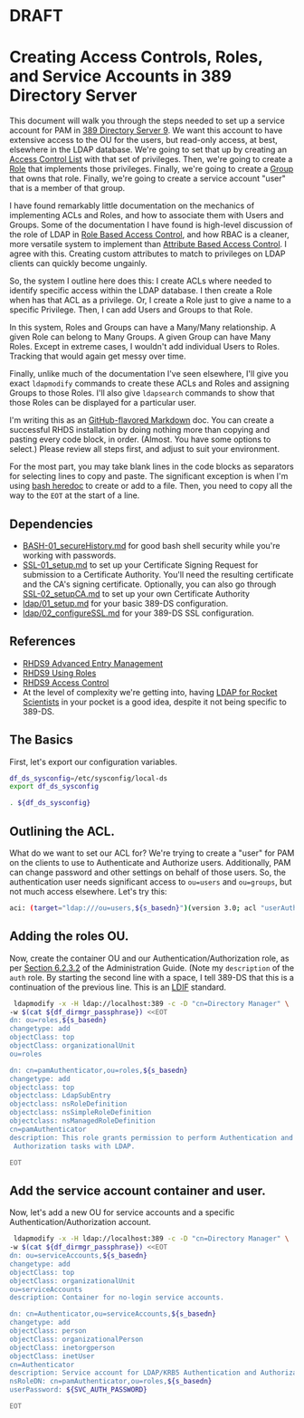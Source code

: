 # DRAFT
# Creating Access Controls, Roles, and Service Accounts in 389 Directory Server
 
This document will walk you through the steps needed to set up a service account for PAM in [389 Directory Server 9][389ds9]. We want this account to have extensive access to the OU for the users, but read-only access, at  best, elsewhere in the LDAP database. We're going to set that up by creating an [Access Control List][acl] with that set of privileges. Then, we're going to create a [Role][] that implements those privileges. Finally, we're going to create a [Group][] that owns that role. Finally, we're going to create a service account "user" that is a member of that group.

I have found remarkably little documentation on the mechanics of implementing ACLs and Roles, and how to associate them with Users and Groups. Some of the documentation I have found is high-level discussion of the role of LDAP in [Role Based Access Control][rbac], and how RBAC is a cleaner, more versatile system to implement than [Attribute Based Access Control][abac]. I agree with this. Creating custom attributes to match to privileges on LDAP clients can quickly become ungainly.

So, the system I outline here does this: I create ACLs where needed to identify specific access within the LDAP database. I then create a Role when has that ACL as a privilege. Or, I create a Role just to give a name to a specific Privilege. Then, I can add Users and Groups to that Role.

In this system, Roles and Groups can have a Many/Many relationship. A given Role can belong to Many Groups. A given Group can have Many Roles. Except in extreme cases, I wouldn't add individual Users to Roles. Tracking that would again get messy over time.

Finally, unlike much of the documentation I've seen elsewhere, I'll give you exact `ldapmodify` commands to create these ACLs and Roles and assigning Groups to those Roles. I'll also give `ldapsearch` commands to show that those Roles can be displayed for a particular user.

I'm writing this as an [GitHub-flavored Markdown][gmd] doc. You can create a successful RHDS installation by doing nothing more than copying and pasting every code block, in order. (Almost. You have some options to select.) Please review all steps first, and adjust to suit your environment.

For the most part, you may take blank lines in the code blocks as separators for selecting lines to copy and paste. The significant exception is when I'm using [bash heredoc][heredoc] to create or add to a file. Then, you need to copy all the way to the `EOT` at the start of a line.


[389ds9]: http://www.port389.org/
[acl]: https://access.redhat.com/documentation/en-US/Red_Hat_Directory_Server/9.0/html/Administration_Guide/Managing_Access_Control.html
[role]: https://access.redhat.com/documentation/en-US/Red_Hat_Directory_Server/9.0/html/Administration_Guide/Advanced_Entry_Management-Using_Roles.html
[group]: https://access.redhat.com/documentation/en-US/Red_Hat_Directory_Server/9.0/html/Administration_Guide/Advanced_Entry_Management.html
[rbac]: https://en.wikipedia.org/wiki/Role-Based_Access_Control
[abac]: https://en.wikipedia.org/wiki/Attribute_Based_Access_Control
[gmd]: https://help.github.com/articles/github-flavored-markdown
[heredoc]: http://www.tldp.org/LDP/abs/html/here-docs.html


## Dependencies

- [BASH-01_secureHistory.md][BASH-01] for good bash shell security while you're working with passwords.
- [SSL-01_setup.md][SSL-01] to set up your Certificate Signing Request for submission to a Certificate Authority. You'll need the resulting certificate and the CA's signing certificate. Optionally, you can also go through [SSL-02_setupCA.md][SSL-02] to set up your own Certificate Authority
- [ldap/01_setup.md][389DS-01] for your basic 389-DS configuration.
- [ldap/02_configureSSL.md][389DS-02] for your 389-DS SSL configuration.

[BASH-01]: https://github.com/dafydd2277/accountSecurity/blob/master/BASH-01_secureHistory.md
[SSL-01]: https://github.com/dafydd2277/accountSecurity/blob/master/SSL-01_setup.md
[SSL-02]: https://github.com/dafydd2277/accountSecurity/blob/master/SSL-02_setupCA.md
[389DS-01]: https://github.com/dafydd2277/accountSecurity/blob/master/ldap/01_setup.md
[389DS-02]: https://github.com/dafydd2277/accountSecurity/blob/master/ldap/02_configureSSL.md


## References

- [RHDS9 Advanced Entry Management][rhds9-aem]
- [RHDS9 Using Roles][rhds9-roles]
- [RHDS9 Access Control][rhds9-acl]
- At the level of complexity we're getting into, having [LDAP for Rocket Scientists][ldap-rs] in your pocket is a good idea, despite it not being specific to 389-DS.


[rhds9-aem]: https://access.redhat.com/documentation/en-US/Red_Hat_Directory_Server/9.0/html/Administration_Guide/Advanced_Entry_Management.html
[rhds9-roles]: https://access.redhat.com/documentation/en-US/Red_Hat_Directory_Server/9.0/html/Administration_Guide/Advanced_Entry_Management-Using_Roles.html
[rhds9-acl]: https://access.redhat.com/documentation/en-US/Red_Hat_Directory_Server/9.0/html/Administration_Guide/Managing_Access_Control.html
[ldap-rs]: http://www.zytrax.com/books/ldap/


## The Basics

First, let's export our configuration variables.

```bash
df_ds_sysconfig=/etc/sysconfig/local-ds
export df_ds_sysconfig

. ${df_ds_sysconfig}

```


## Outlining the ACL.

What do we want to set our ACL for? We're trying to create a "user" for PAM on the clients to use to Authenticate and Authorize users. Additionally, PAM can change password and other settings on behalf of those users. So, the authentication user needs significant access to `ou=users` and `ou=groups`, but not much access elsewhere. Let's try this:

```bash
aci: (target="ldap:///ou=users,${s_basedn}")(version 3.0; acl "userAuth"; allow (read,write,search,compare)    )
```

## Adding the roles OU.

Now, create the container OU and our Authentication/Authorization role, as per [Section 6.2.3.2][sec6232] of the Administration Guide. (Note my `description` of the `auth` role. By starting the second line with a space, I tell 389-DS that this is a continuation of the previous line. This is an [LDIF][] standard.

```bash
 ldapmodify -x -H ldap://localhost:389 -c -D "cn=Directory Manager" \
-w $(cat ${df_dirmgr_passphrase}) <<EOT
dn: ou=roles,${s_basedn}
changetype: add
objectClass: top
objectClass: organizationalUnit
ou=roles

dn: cn=pamAuthenticator,ou=roles,${s_basedn}
changetype: add
objectclass: top
objectclass: LdapSubEntry
objectclass: nsRoleDefinition
objectclass: nsSimpleRoleDefinition
objectclass: nsManagedRoleDefinition
cn=pamAuthenticator
description: This role grants permission to perform Authentication and
 Authorization tasks with LDAP.

EOT

```

[sec6232]: https://access.redhat.com/documentation/en-US/Red_Hat_Directory_Server/9.0/html/Administration_Guide/Advanced_Entry_Management-Using_Roles.html
[ldif]: https://access.redhat.com/documentation/en-US/Red_Hat_Directory_Server/9.0/html/Administration_Guide/Creating_Directory_Entries-LDIF_Update_Statements.html


## Add the service account container and user.

Now, let's add a new OU for service accounts and a specific Authentication/Authorization account.

```bash
 ldapmodify -x -H ldap://localhost:389 -c -D "cn=Directory Manager" \
-w $(cat ${df_dirmgr_passphrase}) <<EOT
dn: ou=serviceAccounts,${s_basedn}
changetype: add
objectClass: top
objectClass: organizationalUnit
ou=serviceAccounts
description: Container for no-login service accounts.

dn: cn=Authenticator,ou=serviceAccounts,${s_basedn}
changetype: add
objectClass: person
objectClass: organizationalPerson
objectClass: inetorgperson
objectClass: inetUser
cn=Authenticator
description: Service account for LDAP/KRB5 Authentication and Authorization.
nsRoleDN: cn=pamAuthenticator,ou=roles,${s_basedn}
userPassword: ${SVC_AUTH_PASSWORD}

EOT

```





